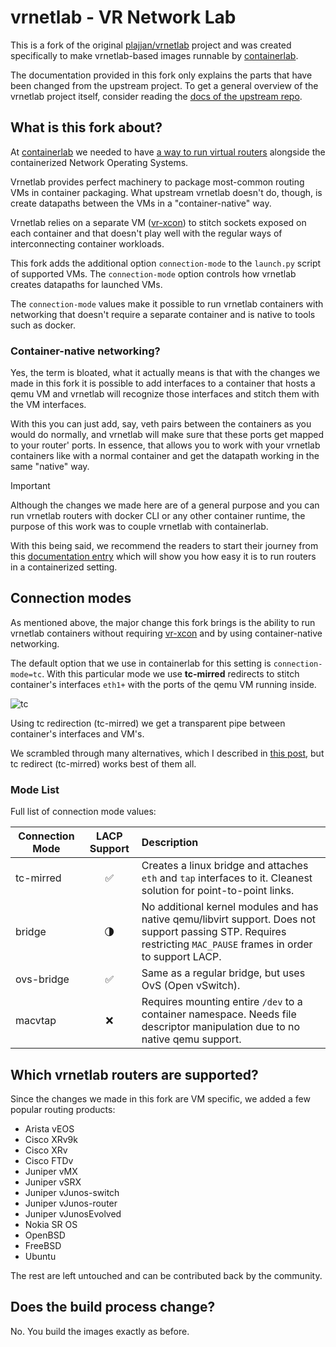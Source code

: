 # vrnetlab - VR Network Lab

This is a fork of the original [plajjan/vrnetlab](https://github.com/plajjan/vrnetlab) project and was created specifically to make vrnetlab-based images runnable by [containerlab](https://containerlab.srlinux.dev).

The documentation provided in this fork only explains the parts that have been changed from the upstream project. To get a general overview of the vrnetlab project itself, consider reading the [docs of the upstream repo](https://github.com/vrnetlab/vrnetlab/blob/master/README.md).

## What is this fork about?
At [containerlab](https://containerlab.srlinux.dev) we needed to have [a way to run virtual routers](https://containerlab.srlinux.dev/manual/vrnetlab/) alongside the containerized Network Operating Systems.

Vrnetlab provides perfect machinery to package most-common routing VMs in container packaging. What upstream vrnetlab doesn't do, though, is create datapaths between the VMs in a "container-native" way.

Vrnetlab relies on a separate VM ([vr-xcon](https://github.com/vrnetlab/vrnetlab/tree/master/vr-xcon)) to stitch sockets exposed on each container and that doesn't play well with the regular ways of interconnecting container workloads.

This fork adds the additional option `connection-mode` to the `launch.py` script of supported VMs. The `connection-mode` option controls how vrnetlab creates datapaths for launched VMs.

The `connection-mode` values make it possible to run vrnetlab containers with networking that doesn't require a separate container and is native to tools such as docker.

### Container-native networking?
Yes, the term is bloated, what it actually means is that with the changes we made in this fork it is possible to add interfaces to a container that hosts a qemu VM and vrnetlab will recognize those interfaces and stitch them with the VM interfaces.

With this you can just add, say, veth pairs between the containers as you would do normally, and vrnetlab will make sure that these ports get mapped to your router' ports. In essence, that allows you to work with your vrnetlab containers like with a normal container and get the datapath working in the same "native" way.

> [!IMPORTANT]
> Although the changes we made here are of a general purpose and you can run
> vrnetlab routers with docker CLI or any other container runtime, the purpose
> of this work was to couple vrnetlab with containerlab.
>
> With this being said, we recommend the readers to start their journey from
> this [documentation entry](https://containerlab.dev/manual/vrnetlab/)
> which will show you how easy it is to run routers in a containerized setting.

## Connection modes
As mentioned above, the major change this fork brings is the ability to run vrnetlab containers without requiring [vr-xcon](https://github.com/vrnetlab/vrnetlab/tree/master/vr-xcon) and by using container-native networking.

The default option that we use in containerlab for this setting is `connection-mode=tc`. With this particular mode we use **tc-mirred** redirects to stitch container's interfaces `eth1+` with the ports of the qemu VM running inside.

![tc](https://gitlab.com/rdodin/pics/-/wikis/uploads/4d31c06e6258e70edc887b17e0e758e0/image.png)

Using tc redirection (tc-mirred) we get a transparent pipe between container's interfaces and VM's.

We scrambled through many alternatives, which I described in
[this post](https://netdevops.me/2021/transparently-redirecting-packetsframes-between-interfaces/),
but tc redirect (tc-mirred) works best of them all.

### Mode List

Full list of connection mode values:

| Connection Mode | LACP Support        | Description |
| --------------- | :-----------------: | :---------- |
| tc-mirred       | :white_check_mark:  | Creates a linux bridge and attaches `eth` and `tap` interfaces to it. Cleanest solution for point-to-point links.
| bridge          | :last_quarter_moon: | No additional kernel modules and has native qemu/libvirt support. Does not support passing STP. Requires restricting `MAC_PAUSE` frames in order to support LACP.
| ovs-bridge      | :white_check_mark:  | Same as a regular bridge, but uses OvS (Open vSwitch).
| macvtap         | :x:                 | Requires mounting entire `/dev` to a container namespace. Needs file descriptor manipulation due to no native qemu support.

## Which vrnetlab routers are supported?
Since the changes we made in this fork are VM specific, we added a few popular routing products:

* Arista vEOS
* Cisco XRv9k
* Cisco XRv
* Cisco FTDv
* Juniper vMX
* Juniper vSRX
* Juniper vJunos-switch
* Juniper vJunos-router
* Juniper vJunosEvolved
* Nokia SR OS
* OpenBSD
* FreeBSD
* Ubuntu

The rest are left untouched and can be contributed back by the community.

## Does the build process change?
No. You build the images exactly as before.
